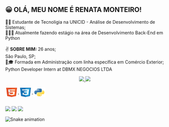## 😀 OLÁ, MEU NOME É RENATA MONTEIRO!

🧑‍🎓 Estudante de Tecnoligia na UNICID - Análise de Desenvolvimento de Sistemas;<br> 
👜🧑‍💻 Atualmente fazendo estágio na área de Desenvolvimento Back-End em Python<br> 
<br> 
✌️ <b>SOBRE MIM: </b>
26 anos;<br> 
São Paulo, SP;<br> 
📜🎓 Formada em Administração com linha específica em Comércio Exterior;<br> 
Python Developer Intern at DBMX NEGOCIOS LTDA<br> 

<div align="center">
  <a href="https://github.com/renatamoon">
  <img height="180em" src="https://github-readme-stats.vercel.app/api?username=renatamoon&show_icons=true&theme=calm&include_all_commits=false&count_private=true"/>
  <img height="180em" src="https://github-readme-stats.vercel.app/api/top-langs/?username=renatamoon&layout=compact&langs_count=7&theme=kacho_ga"/>
</div>
  <div style="display: inline_block"><br>
  
  <img align="center" alt="Renata-HTML" height="30" width="40" src="https://raw.githubusercontent.com/devicons/devicon/master/icons/html5/html5-original.svg">
  <img align="center" alt="Renata-CSS" height="30" width="40" src="https://raw.githubusercontent.com/devicons/devicon/master/icons/css3/css3-original.svg">
  <img align="center" alt="Renata-Python" height="30" width="40" src="https://raw.githubusercontent.com/devicons/devicon/master/icons/python/python-original.svg">
  
  </div>
  
  ##
  
<div> 
  <a href="https://instagram.com/recardosso" target="_blank"><img src="https://img.shields.io/badge/-Instagram-%23E4405F?style=for-the-badge&logo=instagram&logoColor=white" target="_blank"></a>
  <a href = "mailto:r.cardoso.monteiro1@gmail.com"><img src="https://img.shields.io/badge/-Gmail-%23333?style=for-the-badge&logo=gmail&logoColor=white" target="_blank"></a>
  <a href="https://www.linkedin.com/in/renata-monteiro-095b59101/" target="_blank"><img src="https://img.shields.io/badge/-LinkedIn-%230077B5?style=for-the-badge&logo=linkedin&logoColor=white" target="_blank"></a> 
 
  ![Snake animation](https://github.com/renatamoon/renatamoon/blob/output/github-contribution-grid-snake.svg)
 
</div>
